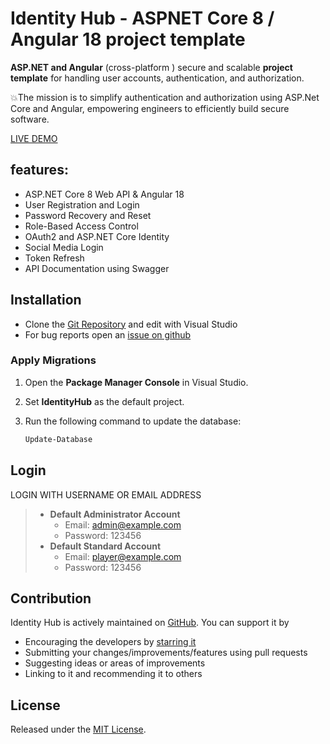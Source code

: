 # **Identity Hub** - ASPNET Core 8 / Angular 18 project template

**ASP.NET and Angular** (cross-platform ) secure and scalable **project template** for handling user accounts, authentication, and authorization.

💥The mission is to simplify authentication and authorization using ASP.Net Core and Angular, empowering engineers to efficiently build secure software.

[LIVE DEMO](https://identityhub.azurewebsites.net)

## features:
*   ASP.NET Core 8 Web API &  Angular 18
*   User Registration and Login
*   Password Recovery and Reset
*   Role-Based Access Control
*   OAuth2 and ASP.NET Core Identity
*   Social Media Login
*   Token Refresh
*   API Documentation using Swagger


## Installation

*   Clone the [Git Repository](https://github.com/Njabulo240/IdentityHub.git) and edit with Visual Studio
*	For bug reports open an [issue on github](https://github.com/Njabulo240/IdentityHub/issues)

### Apply Migrations

1. Open the **Package Manager Console** in Visual Studio.
2. Set **IdentityHub** as the default project.
3. Run the following command to update the database:

    ```powershell
    Update-Database
    ```

## Login

LOGIN WITH USERNAME OR EMAIL ADDRESS
> * **Default Administrator Account**
>   * Email:    admin@example.com
>   * Password: 123456
> * **Default Standard Account**
>   * Email:    player@example.com
>   * Password: 123456

## Contribution

Identity Hub is actively maintained on [GitHub](https://github.com/Njabulo240/IdentityHub). You can support it by
*   Encouraging the developers by [starring it](https://github.com/Njabulo240/IdentityHub)
*   Submitting your changes/improvements/features using pull requests
*   Suggesting ideas or areas of improvements
*   Linking to it and recommending it to others


## License

Released under the [MIT License](https://github.com/Njabulo240/IdentityHub/blob/master/LICENSE).